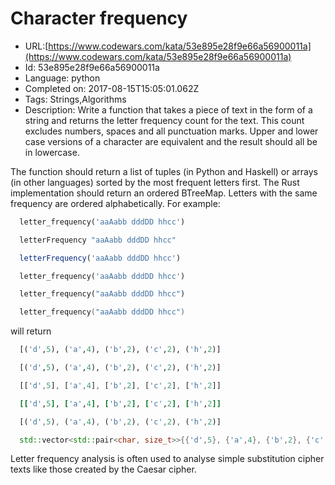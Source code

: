 # Character frequency

 - URL:[https://www.codewars.com/kata/53e895e28f9e66a56900011a](https://www.codewars.com/kata/53e895e28f9e66a56900011a)
 - Id: 53e895e28f9e66a56900011a
 - Language: python
 - Completed on: 2017-08-15T15:05:01.062Z
 - Tags: Strings,Algorithms
 - Description:
Write a function that takes a piece of text in the form of a string and returns the letter frequency count for the text. This count excludes numbers, spaces and all punctuation marks. Upper and lower case versions of a character are equivalent and the result should all be in lowercase.

The function should return a list of tuples (in Python and Haskell) or arrays (in other languages) sorted by the most frequent letters first. The Rust implementation should return an ordered BTreeMap.
Letters with the same frequency are ordered alphabetically.
For example:

```python
  letter_frequency('aaAabb dddDD hhcc')
```  
```haskell
  letterFrequency "aaAabb dddDD hhcc"
```
```javascript
  letterFrequency('aaAabb dddDD hhcc')
```
```ruby
  letter_frequency('aaAabb dddDD hhcc')
```
```rust
  letter_frequency("aaAabb dddDD hhcc")
```
```C++
  letter_frequency("aaAabb dddDD hhcc")
```

will return

```python
  [('d',5), ('a',4), ('b',2), ('c',2), ('h',2)]
```  
```haskell
  [('d',5), ('a',4), ('b',2), ('c',2), ('h',2)]
```  
```javascript
  [['d',5], ['a',4], ['b',2], ['c',2], ['h',2]]
```
```ruby
  [['d',5], ['a',4], ['b',2], ['c',2], ['h',2]]
```
```rust
  [('d',5), ('a',4), ('b',2), ('c',2), ('h',2)]
```
```C++
  std::vector<std::pair<char, size_t>>{{'d',5}, {'a',4}, {'b',2}, {'c',2}, {'h',2}}
```

Letter frequency analysis is often used to analyse simple substitution cipher texts like those created by the Caesar cipher.

